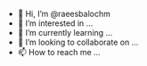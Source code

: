 - 👋 Hi, I’m @raeesbalochm
- 👀 I’m interested in ...
- 🌱 I’m currently learning ...
- 💞️ I’m looking to collaborate on ...
- 📫 How to reach me ...

<!---
raeesbalochm/raeesbalochm is a ✨ special ✨ repository because its `README.md` (this file) appears on your GitHub profile.
You can click the Preview link to take a look at your changes.
--->
